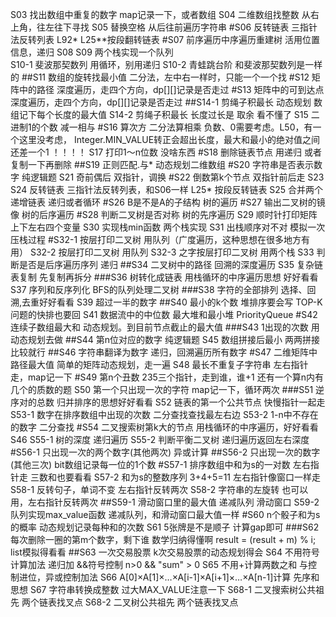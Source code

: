 S03 找出数组中重复的数字  map记录一下，或者数组
S04 二维数组找整数   从右上角，往左往下寻找
S05 替换空格   从后往前遍历字符串
#S06 反转链表    三指针法反转列表    L92*  L25**按段翻转链表
#S07 前序遍历中序遍历重建树  活用位置信息，递归
S08
S09  两个栈实现一个队列  
S10-1 斐波那契数列  用循环，别用递归
S10-2 青蛙跳台阶  和斐波那契数列是一样的
##S11 数组的旋转找最小值   二分法，左中右一样时，只能一个一个找
#S12  矩阵中的路径  深度遍历，走四个方向，dp[][]记录是否走过
#S13  矩阵中的可到达点   深度遍历，走四个方向，dp[][]记录是否走过
##S14-1  剪绳子积最长   动态规划 数组记下每个长度的最大值
S14-2  剪绳子积最长   长度过长是 取余  看不懂了
S15  二进制1的个数  减一相与
#S16  算次方  二分法算相乘  负数、0需要考虑。L50，有一个这里没考虑， Integer.MIN_VALUE转正会超出长度，最大和最小的绝对值之间还差一个1 ！！！！
S17  打印1～n位数 没啥东西
#S18  删除链表节点  用递归  或者复制一下再删除
##S19  正则匹配.与*   动态规划二维数组
#S20  字符串是否表示数字  纯逻辑题
S21  奇前偶后   双指针，调换
#S22  倒数第k个节点   双指针前后走
S23
S24  反转链表  三指针法反转列表，和S06一样 L25* 按段反转链表
S25  合并两个递增链表  递归或者循环
#S26  B是不是A的子结构  树的遍历
#S27  输出二叉树的镜像   树的后序遍历
#S28  判断二叉树是否对称   树的先序遍历
S29  顺时针打印矩阵   上下左右四个变量
S30  实现栈min函数   两个栈实现
S31  出栈顺序对不对   模拟一次压栈过程
#S32-1  按层打印二叉树   用队列（广度遍历，这种思想在很多地方有用）
S32-2  按层打印二叉树   用队列
S32-3  之字按层打印二叉树   用两个栈
S33  判断是否是后序遍历序列   递归
##S34  二叉树中的路径  回溯的深度遍历
S35  复杂链表复制    先复制再拆分
###S36  树转化成链表  用栈循环的中序遍历思想 好好看看
S37  序列和反序列化   BFS的队列处理二叉树
###S38  字符的全部排列  选择、回溯,去重好好看看
S39  超过一半的数字
##S40  最小的k个数 堆排序要会写  TOP-K问题的快排也要回
S41  数据流中的中位数  最大堆和最小堆 PriorityQueue
#S42  连续子数组最大和  动态规划。到目前节点截止的最大值
###S43 1出现的次数    用动态规划去做
##S44 第n位对应的数字   纯逻辑题
S45  数组拼接后最小   两两拼接比较就行
##S46  字符串翻译为数字   递归，回溯遍历所有数字
#S47  二维矩阵中路径最大值   简单的矩阵动态规划，走一遍
S48  最长不重复子字符串   左右指针走，map记一下
#S49  第n个丑数   235三个指针，走到谁，谁+1  还有一个算n内有几个的质数的题
S50  第一个只出现一次的字符  map记一下，循环两次
###S51  逆序对的总数  归并排序的思想好好看看
S52  链表的第一个公共节点   快慢指针一起走
S53-1  数字在排序数组中出现的次数   二分查找查找最左右边
S53-2  1-n中不存在的数字   二分查找
#S54   二叉搜索树第k大的节点    用栈循环的中序遍历，好好看看 S46
S55-1  树的深度  递归遍历
S55-2  判断平衡二叉树  递归遍历返回左右深度
#S56-1  只出现一次的两个数字(其他两次)   异或计算
##S56-2  只出现一次的数字(其他三次)   bit数组记录每一位的1个数
#S57-1   排序数组中和为s的一对数   左右指针走  三数和也要看看
S57-2   和为s的整数序列 3+4+5=11   左右指针像窗口一样走
S58-1   反转句子，单词不变   左右指针反转两次
S58-2   字符串的左旋转   也可以用，左右指针反转两次
##S59-1   滑动窗口里的最大值    递减队列 滑动窗口
S59-2   队列实现max_value函数  递减队列，和滑动窗口最大值一样
#S60  n个骰子和为s的概率   动态规划记录每种和的次数
S61   5张牌是不是顺子  计算gap即可
###S62  每次删除一圈的第m个数字，剩下谁    数学归纳得懂啊 result = (result + m) % i;   list模拟得看看
##S63  一次交易股票  k次交易股票的动态规划得会
S64   不用符号计算加法  递归加 &&符号控制 n>0 && "sum" > 0
S65   不用+计算两数之和  与控制进位，异或控制加法
S66  A[0]×A[1]×…×A[i-1]×A[i+1]×…×A[n-1]计算  先序和思想
S67  字符串转换成整数  过大MAX_VALUE注意一下
S68-1  二叉搜索树公共祖先  两个链表找叉点
S68-2  二叉树公共祖先  两个链表找叉点

